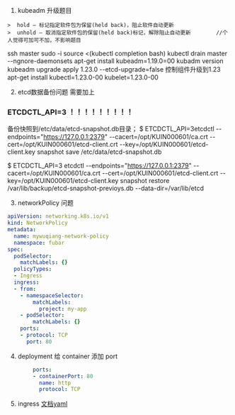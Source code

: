 1. kubeadm 升级题目

 ```
>  hold – 标记指定软件包为保留(held back)，阻止软件自动更新         
>  unhold – 取消指定软件包的保留(held back)标记，解除阻止自动更新        //个人觉得可加可不加，不影响题目
 ```
 ssh master
 sudo -i
 source <(kubectl completion bash)
 kubectl drain master --ngnore-daemonsets
 apt-get install kubeadm=1.19.0=00
 kubadm version
 kubeadm upgrade apply 1.23.0 --etcd-upgrade=false   控制组件升级到1.23
 apt-get install kubectl=1.23.0-00 kubelet=1.23.0-00
 
  
 2. etcd数据备份问题
 需要加上 
 ### ETCDCTL_API=3    ！！！！！！！！！
 备份快照到/etc/data/etcd-snapshot.db目录；
 $ ETCDCTL_API=3etcdctl --endpoints="https://127.0.0.1:2379" --cacert=/opt/KUIN000601/ca.crt --cert=/opt/KUIN000601/etcd-client.crt --key=/opt/KUIN000601/etcd-client.key  snapshot save /etc/data/etcd-snapshot.db
 
 $ ETCDCTL_API=3  etcdctl --endpoints="https://127.0.0.1:2379" --cacert=/opt/KUIN000601/ca.crt --cert=/opt/KUIN000601/etcd-client.crt --key=/opt/KUIN000601/etcd-client.key   snapshot restore /var/lib/backup/etcd-snapshot-previoys.db --data-dir=/var/lib/etcd
 
 3. networkPolicy 问题
```yaml
apiVersion: networking.k8s.io/v1
kind: NetworkPolicy
metadata:
  name: mywuqiang-network-policy
  namespace: fubar
spec:
  podSelector:
    matchLabels: {}
  policyTypes:
  - Ingress
  ingress:
  - from:
    - namespaceSelector:
        matchLabels:
          project: my-app
    - podSelector:
        matchLabels: {}
    ports:
    - protocol: TCP
      port: 80
```
4. deployment 给 container 添加 port
```yaml
        ports:
        - containerPort: 80
          name: http
          protocol: TCP
 ```
 5. ingress
 [文档yaml](https://kubernetes.io/docs/concepts/services-networking/ingress/)
